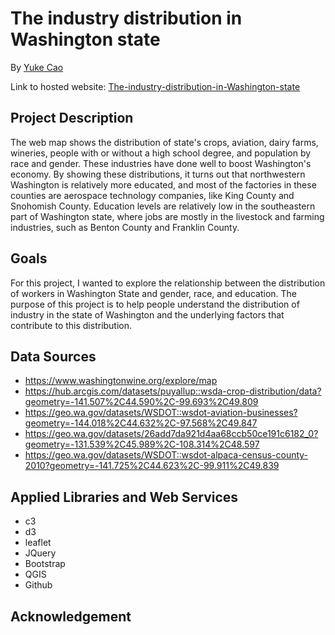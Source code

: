 # The industry distribution in Washington state


By [Yuke Cao](https://www.linkedin.com/in/yuke-cao-261838191/)

Link to hosted website: [The-industry-distribution-in-Washington-state](https://yuke295.github.io/The-industry-distribution-in-Washington-state/)


## Project Description
<!-- ![cover](img/) -->

The web map shows the distribution of state's crops, aviation, dairy farms, wineries, people with or without a high school degree, and population by race and gender. These industries have done well to boost Washington's economy. By showing these distributions, it turns out that northwestern Washington is relatively more educated, and most of the factories in these counties are aerospace technology companies, like King County and Snohomish County. Education levels are relatively low in the southeastern part of Washington state, where jobs are mostly in the livestock and farming industries, such as Benton County and Franklin County.

## Goals
For this project, I wanted to explore the relationship between the distribution of workers in Washington State and gender, race, and education. The purpose of this project is to help people understand the distribution of industry in the state of Washington and the underlying factors that contribute to this distribution.

## Data Sources

- https://www.washingtonwine.org/explore/map
- https://hub.arcgis.com/datasets/puyallup::wsda-crop-distribution/data?geometry=-141.507%2C44.590%2C-99.693%2C49.809
- https://geo.wa.gov/datasets/WSDOT::wsdot-aviation-businesses?geometry=-144.018%2C44.632%2C-97.568%2C49.847
- https://geo.wa.gov/datasets/26add7da921d4aa68ccb50ce191c6182_0?geometry=-131.539%2C45.989%2C-108.314%2C48.597
- https://geo.wa.gov/datasets/WSDOT::wsdot-alpaca-census-county-2010?geometry=-141.725%2C44.623%2C-99.911%2C49.839


## Applied Libraries and Web Services
- c3
- d3
- leaflet
- JQuery
- Bootstrap
- QGIS
- Github

## Acknowledgement
